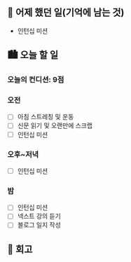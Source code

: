## 🌃 어제 했던 일(기억에 남는 것)

- 인턴십 미션

## 🏙️ 오늘 할 일

### 오늘의 컨디션: 9점

### 오전

- [ ] 아침 스트레칭 및 운동
- [ ] 신문 읽기 및 오랜만에 스크랩
- [ ] 인턴십 미션

### 오후~저녁

- [ ] 인턴십 미션

### 밤

- [ ] 인턴십 미션
- [ ] 넥스트 강의 듣기
- [ ] 블로그 일지 작성

## 🌆 회고
